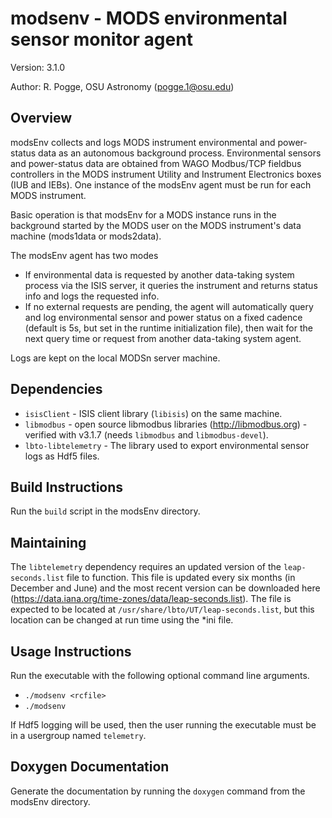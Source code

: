 # modsenv - MODS environmental sensor monitor agent
Version: 3.1.0

Author: R. Pogge, OSU Astronomy (pogge.1@osu.edu)

## Overview
modsEnv collects and logs MODS instrument environmental and power-status data as an autonomous background process. Environmental sensors and power-status data are obtained from WAGO Modbus/TCP fieldbus controllers in the MODS instrument
Utility and Instrument Electronics boxes (IUB and IEBs). One instance of the modsEnv agent must be run for each MODS instrument.

Basic operation is that modsEnv for a MODS instance runs in the background started by the MODS user on the MODS instrument's data machine (mods1data or mods2data).

The modsEnv agent has two modes
 * If environmental data is requested by another data-taking system process via the ISIS server, it queries the instrument and returns status info and logs the requested info.
 * If no external requests are pending, the agent will automatically query and log environmental sensor and power status on a fixed cadence (default is 5s, but set in the runtime initialization file), then wait for the next query time or request from another data-taking system agent.

Logs are kept on the local MODSn server machine.

## Dependencies
 * `isisClient` - ISIS client library (`libisis`) on the same machine.
 * `libmodbus` - open source libmodbus libraries (http://libmodbus.org) - verified with v3.1.7 (needs `libmodbus` and `libmodbus-devel`).
 * `lbto-libtelemetry` - The library used to export environmental sensor logs as Hdf5 files.

 ## Build Instructions
Run the `build` script in the modsEnv directory.

## Maintaining
The `libtelemetry` dependency requires an updated version of the `leap-seconds.list` file to function. This file is updated every six months (in December and June) and the most recent version can be downloaded here (https://data.iana.org/time-zones/data/leap-seconds.list). The file is expected to be located at `/usr/share/lbto/UT/leap-seconds.list`, but this location can be changed at run time using the *ini file.

## Usage Instructions
Run the executable with the following optional command line arguments.
- `./modsenv <rcfile>`
- `./modsenv`

If Hdf5 logging will be used, then the user running the executable must be in a usergroup named `telemetry`.

## Doxygen Documentation
Generate the documentation by running the `doxygen` command from the modsEnv directory.
